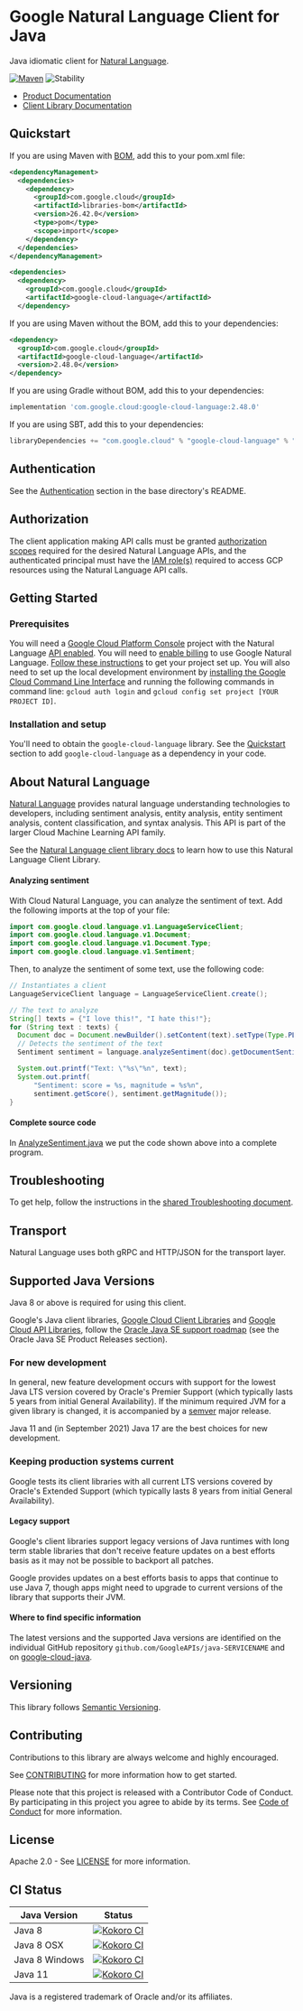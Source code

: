# Google Natural Language Client for Java

Java idiomatic client for [Natural Language][product-docs].

[![Maven][maven-version-image]][maven-version-link]
![Stability][stability-image]

- [Product Documentation][product-docs]
- [Client Library Documentation][javadocs]


## Quickstart


If you are using Maven with [BOM][libraries-bom], add this to your pom.xml file:

```xml
<dependencyManagement>
  <dependencies>
    <dependency>
      <groupId>com.google.cloud</groupId>
      <artifactId>libraries-bom</artifactId>
      <version>26.42.0</version>
      <type>pom</type>
      <scope>import</scope>
    </dependency>
  </dependencies>
</dependencyManagement>

<dependencies>
  <dependency>
    <groupId>com.google.cloud</groupId>
    <artifactId>google-cloud-language</artifactId>
  </dependency>
```

If you are using Maven without the BOM, add this to your dependencies:

<!-- {x-version-update-start:google-cloud-language:released} -->

```xml
<dependency>
  <groupId>com.google.cloud</groupId>
  <artifactId>google-cloud-language</artifactId>
  <version>2.48.0</version>
</dependency>
```

If you are using Gradle without BOM, add this to your dependencies:

```Groovy
implementation 'com.google.cloud:google-cloud-language:2.48.0'
```

If you are using SBT, add this to your dependencies:

```Scala
libraryDependencies += "com.google.cloud" % "google-cloud-language" % "2.48.0"
```
<!-- {x-version-update-end} -->

## Authentication

See the [Authentication][authentication] section in the base directory's README.

## Authorization

The client application making API calls must be granted [authorization scopes][auth-scopes] required for the desired Natural Language APIs, and the authenticated principal must have the [IAM role(s)][predefined-iam-roles] required to access GCP resources using the Natural Language API calls.

## Getting Started

### Prerequisites

You will need a [Google Cloud Platform Console][developer-console] project with the Natural Language [API enabled][enable-api].
You will need to [enable billing][enable-billing] to use Google Natural Language.
[Follow these instructions][create-project] to get your project set up. You will also need to set up the local development environment by
[installing the Google Cloud Command Line Interface][cloud-cli] and running the following commands in command line:
`gcloud auth login` and `gcloud config set project [YOUR PROJECT ID]`.

### Installation and setup

You'll need to obtain the `google-cloud-language` library.  See the [Quickstart](#quickstart) section
to add `google-cloud-language` as a dependency in your code.

## About Natural Language


[Natural Language][product-docs] provides natural language understanding technologies to developers, including sentiment analysis, entity analysis, entity sentiment analysis, content classification, and syntax analysis. This API is part of the larger Cloud Machine Learning API family.

See the [Natural Language client library docs][javadocs] to learn how to
use this Natural Language Client Library.


#### Analyzing sentiment
With Cloud Natural Language, you can analyze the sentiment of text. Add the following imports at the top of your file:

``` java
import com.google.cloud.language.v1.LanguageServiceClient;
import com.google.cloud.language.v1.Document;
import com.google.cloud.language.v1.Document.Type;
import com.google.cloud.language.v1.Sentiment;
```
Then, to analyze the sentiment of some text, use the following code:

``` java
// Instantiates a client
LanguageServiceClient language = LanguageServiceClient.create();

// The text to analyze
String[] texts = {"I love this!", "I hate this!"};
for (String text : texts) {
  Document doc = Document.newBuilder().setContent(text).setType(Type.PLAIN_TEXT).build();
  // Detects the sentiment of the text
  Sentiment sentiment = language.analyzeSentiment(doc).getDocumentSentiment();

  System.out.printf("Text: \"%s\"%n", text);
  System.out.printf(
      "Sentiment: score = %s, magnitude = %s%n",
      sentiment.getScore(), sentiment.getMagnitude());
}
```

#### Complete source code

In [AnalyzeSentiment.java](https://github.com/googleapis/google-cloud-java/blob/master/google-cloud-examples/src/main/java/com/google/cloud/examples/language/snippets/AnalyzeSentiment.java) we put the code shown above into a complete program.




## Troubleshooting

To get help, follow the instructions in the [shared Troubleshooting document][troubleshooting].

## Transport

Natural Language uses both gRPC and HTTP/JSON for the transport layer.

## Supported Java Versions

Java 8 or above is required for using this client.

Google's Java client libraries,
[Google Cloud Client Libraries][cloudlibs]
and
[Google Cloud API Libraries][apilibs],
follow the
[Oracle Java SE support roadmap][oracle]
(see the Oracle Java SE Product Releases section).

### For new development

In general, new feature development occurs with support for the lowest Java
LTS version covered by  Oracle's Premier Support (which typically lasts 5 years
from initial General Availability). If the minimum required JVM for a given
library is changed, it is accompanied by a [semver][semver] major release.

Java 11 and (in September 2021) Java 17 are the best choices for new
development.

### Keeping production systems current

Google tests its client libraries with all current LTS versions covered by
Oracle's Extended Support (which typically lasts 8 years from initial
General Availability).

#### Legacy support

Google's client libraries support legacy versions of Java runtimes with long
term stable libraries that don't receive feature updates on a best efforts basis
as it may not be possible to backport all patches.

Google provides updates on a best efforts basis to apps that continue to use
Java 7, though apps might need to upgrade to current versions of the library
that supports their JVM.

#### Where to find specific information

The latest versions and the supported Java versions are identified on
the individual GitHub repository `github.com/GoogleAPIs/java-SERVICENAME`
and on [google-cloud-java][g-c-j].

## Versioning


This library follows [Semantic Versioning](http://semver.org/).



## Contributing


Contributions to this library are always welcome and highly encouraged.

See [CONTRIBUTING][contributing] for more information how to get started.

Please note that this project is released with a Contributor Code of Conduct. By participating in
this project you agree to abide by its terms. See [Code of Conduct][code-of-conduct] for more
information.


## License

Apache 2.0 - See [LICENSE][license] for more information.

## CI Status

Java Version | Status
------------ | ------
Java 8 | [![Kokoro CI][kokoro-badge-image-2]][kokoro-badge-link-2]
Java 8 OSX | [![Kokoro CI][kokoro-badge-image-3]][kokoro-badge-link-3]
Java 8 Windows | [![Kokoro CI][kokoro-badge-image-4]][kokoro-badge-link-4]
Java 11 | [![Kokoro CI][kokoro-badge-image-5]][kokoro-badge-link-5]

Java is a registered trademark of Oracle and/or its affiliates.

[product-docs]: https://cloud.google.com/natural-language/docs/
[javadocs]: https://cloud.google.com/java/docs/reference/google-cloud-language/latest/overview
[kokoro-badge-image-1]: http://storage.googleapis.com/cloud-devrel-public/java/badges/google-cloud-java/java7.svg
[kokoro-badge-link-1]: http://storage.googleapis.com/cloud-devrel-public/java/badges/google-cloud-java/java7.html
[kokoro-badge-image-2]: http://storage.googleapis.com/cloud-devrel-public/java/badges/google-cloud-java/java8.svg
[kokoro-badge-link-2]: http://storage.googleapis.com/cloud-devrel-public/java/badges/google-cloud-java/java8.html
[kokoro-badge-image-3]: http://storage.googleapis.com/cloud-devrel-public/java/badges/google-cloud-java/java8-osx.svg
[kokoro-badge-link-3]: http://storage.googleapis.com/cloud-devrel-public/java/badges/google-cloud-java/java8-osx.html
[kokoro-badge-image-4]: http://storage.googleapis.com/cloud-devrel-public/java/badges/google-cloud-java/java8-win.svg
[kokoro-badge-link-4]: http://storage.googleapis.com/cloud-devrel-public/java/badges/google-cloud-java/java8-win.html
[kokoro-badge-image-5]: http://storage.googleapis.com/cloud-devrel-public/java/badges/google-cloud-java/java11.svg
[kokoro-badge-link-5]: http://storage.googleapis.com/cloud-devrel-public/java/badges/google-cloud-java/java11.html
[stability-image]: https://img.shields.io/badge/stability-stable-green
[maven-version-image]: https://img.shields.io/maven-central/v/com.google.cloud/google-cloud-language.svg
[maven-version-link]: https://central.sonatype.com/artifact/com.google.cloud/google-cloud-language/2.46.0
[authentication]: https://github.com/googleapis/google-cloud-java#authentication
[auth-scopes]: https://developers.google.com/identity/protocols/oauth2/scopes
[predefined-iam-roles]: https://cloud.google.com/iam/docs/understanding-roles#predefined_roles
[iam-policy]: https://cloud.google.com/iam/docs/overview#cloud-iam-policy
[developer-console]: https://console.developers.google.com/
[create-project]: https://cloud.google.com/resource-manager/docs/creating-managing-projects
[cloud-cli]: https://cloud.google.com/cli
[troubleshooting]: https://github.com/googleapis/google-cloud-java/blob/main/TROUBLESHOOTING.md
[contributing]: https://github.com/googleapis/google-cloud-java/blob/main/CONTRIBUTING.md
[code-of-conduct]: https://github.com/googleapis/google-cloud-java/blob/main/CODE_OF_CONDUCT.md#contributor-code-of-conduct
[license]: https://github.com/googleapis/google-cloud-java/blob/main/LICENSE
[enable-billing]: https://cloud.google.com/apis/docs/getting-started#enabling_billing
[enable-api]: https://console.cloud.google.com/flows/enableapi?apiid=language.googleapis.com
[libraries-bom]: https://github.com/GoogleCloudPlatform/cloud-opensource-java/wiki/The-Google-Cloud-Platform-Libraries-BOM
[shell_img]: https://gstatic.com/cloudssh/images/open-btn.png

[semver]: https://semver.org/
[cloudlibs]: https://cloud.google.com/apis/docs/client-libraries-explained
[apilibs]: https://cloud.google.com/apis/docs/client-libraries-explained#google_api_client_libraries
[oracle]: https://www.oracle.com/java/technologies/java-se-support-roadmap.html
[g-c-j]: http://github.com/googleapis/google-cloud-java

